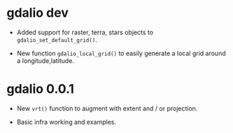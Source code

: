 # gdalio dev

* Added support for raster, terra, stars objects to `gdalio_set_default_grid()`. 

* New function `gdalio_local_grid()` to easily generate a local grid around a longitude,latitude. 

# gdalio 0.0.1

* New `vrt()` function to augment with extent and / or projection. 

* Basic infra working and examples. 
